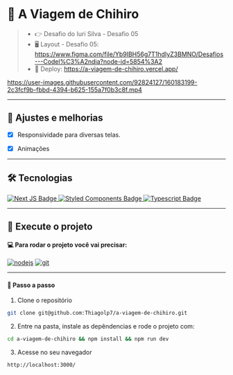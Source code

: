 # 👻 A Viagem de Chihiro
> - 👉 Desafio do Iuri Silva - Desafio 05
> - 🖥️ Layout - Desafio 05: https://www.figma.com/file/Yb9IBH56g7T1hdIyZ3BMNO/Desafios---Codel%C3%A2ndia?node-id=5854%3A2
> - 🔗 Deploy: https://a-viagem-de-chihiro.vercel.app/


https://user-images.githubusercontent.com/92824127/160183199-2c3fcf9b-fbbd-4394-b625-155a7f0b3c8f.mp4


---
## 📌 Ajustes e melhorias

- [x] Responsividade para diversas telas.
- [x] Animações


--- 
## :hammer_and_wrench: Tecnologias

<div align="left">
  <a href="https://nextjs.org/" target="_blank">
    <img src="https://img.shields.io/badge/Next-black?style=for-the-badge&logo=next.js&logoColor=white" alt="Next JS Badge"/>
  </a>
   <a href="https://styled-components.com/" target="_blank">
    <img src="https://img.shields.io/badge/styled--components-DB7093?style=for-the-badge&logo=styled-components&logoColor=white" alt="Styled Components Badge"/>
  </a>
   <a href="https://www.typescriptlang.org/" target="_blank">
    <img src="https://img.shields.io/badge/typescript-%23007ACC.svg?style=for-the-badge&logo=typescript&logoColor=white" alt="Typescript Badge"/>
  </a>
 
</div>


---
## :rocket: Execute o projeto

#### 💻 Para rodar o projeto você vai precisar:
<a href="https://nodejs.org/en/" target="_blank"><img src="https://img.shields.io/badge/Node-v16.13.2-brightgreen" alt="nodejs"></a>
<a href="https://git-scm.com/" target="_blank"><img src="https://img.shields.io/badge/Git-2.35.1%20-red" alt="git"></a> 

---
#### :compass: Passo a passo

1. Clone o repositório 
```bash
git clone git@github.com:Thiagolp7/a-viagem-de-chihiro.git
```

2. Entre na pasta, instale as depêndencias e rode o projeto com:
```bash
cd a-viagem-de-chihiro && npm install && npm run dev
```

3. Acesse no seu navegador 
```bash
http://localhost:3000/
```



